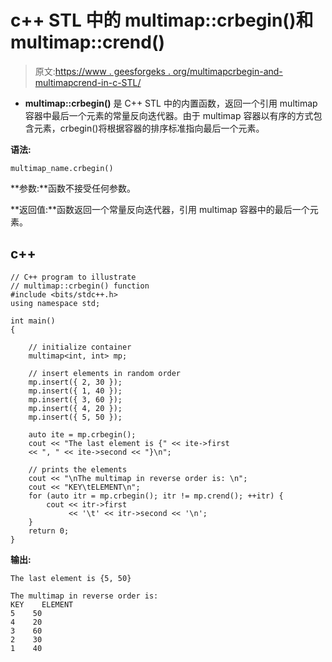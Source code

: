 # c++ STL 中的 multimap::crbegin()和 multimap::crend()

> 原文:[https://www . geesforgeks . org/multimapcrbegin-and-multimapcrend-in-c-STL/](https://www.geeksforgeeks.org/multimapcrbegin-and-multimapcrend-in-c-stl/)

*   **multimap::crbegin()** 是 C++ STL 中的内置函数，返回一个引用 multimap 容器中最后一个元素的常量反向迭代器。由于 multimap 容器以有序的方式包含元素，crbegin()将根据容器的排序标准指向最后一个元素。

**语法:**

```
multimap_name.crbegin()

```

**参数:**函数不接受任何参数。

**返回值:**函数返回一个常量反向迭代器，引用 multimap 容器中的最后一个元素。

## c++

```
// C++ program to illustrate
// multimap::crbegin() function
#include <bits/stdc++.h>
using namespace std;

int main()
{

    // initialize container
    multimap<int, int> mp;

    // insert elements in random order
    mp.insert({ 2, 30 });
    mp.insert({ 1, 40 });
    mp.insert({ 3, 60 });
    mp.insert({ 4, 20 });
    mp.insert({ 5, 50 });

    auto ite = mp.crbegin();
    cout << "The last element is {" << ite->first
    << ", " << ite->second << "}\n";

    // prints the elements
    cout << "\nThe multimap in reverse order is: \n";
    cout << "KEY\tELEMENT\n";
    for (auto itr = mp.crbegin(); itr != mp.crend(); ++itr) {
        cout << itr->first
             << '\t' << itr->second << '\n';
    }
    return 0;
}
```

**输出:**

```
The last element is {5, 50}

The multimap in reverse order is: 
KEY    ELEMENT
5    50
4    20
3    60
2    30
1    40

```